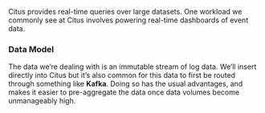 Citus provides real-time queries over large datasets. One workload we commonly see at Citus involves powering real-time dashboards of event data.

### Data Model
The data we’re dealing with is an immutable stream of log data. We’ll insert directly into Citus but it’s also common for this data to first be routed through something like **Kafka**. Doing so has the usual advantages, and makes it easier to pre-aggregate the data once data volumes become unmanageably high.

